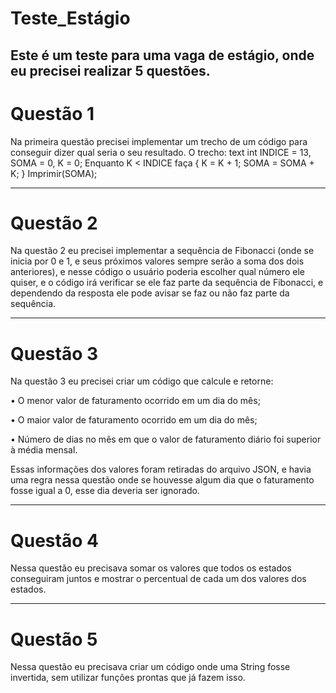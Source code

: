 # Teste_Estágio
Este é um teste para uma vaga de estágio, onde eu precisei realizar 5 questões.
----------------------
# Questão 1
Na primeira questão precisei implementar um trecho de um código para conseguir dizer qual seria o seu resultado.
O trecho:
text
int INDICE = 13, SOMA = 0, K = 0;
Enquanto K < INDICE faça { K = K + 1; SOMA = SOMA + K; }
Imprimir(SOMA);

----------------------

# Questão 2
Na questão 2 eu precisei implementar a sequência de Fibonacci (onde se inicia por 0 e 1, e seus próximos valores sempre serão a soma dos dois anteriores), e nesse código o usuário poderia escolher qual número ele quiser, e o código irá verificar se ele faz parte da sequência de Fibonacci, e dependendo da resposta ele pode avisar se faz ou não faz parte da sequência.

----------------------

# Questão 3
Na questão 3 eu precisei criar um código que calcule e retorne:

• O menor valor de faturamento ocorrido em um dia do mês;

• O maior valor de faturamento ocorrido em um dia do mês;

• Número de dias no mês em que o valor de faturamento diário foi superior à média mensal.


Essas informações dos valores foram retiradas do arquivo JSON, e havia uma regra nessa questão onde se houvesse algum dia que o faturamento fosse igual a 0, esse dia deveria ser ignorado.

----------------------

# Questão 4

Nessa questão eu precisava somar os valores que todos os estados conseguiram juntos e mostrar o percentual de cada um dos valores dos estados.

----------------------

# Questão 5
Nessa questão eu precisava criar um código onde uma String fosse invertida, sem utilizar funções prontas que já fazem isso.